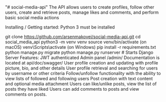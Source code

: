 "# social-media-api" 
The API allows users to create profiles, follow other users, create and retrieve posts, manage likes and comments, and perform basic social media actions

Installing / Getting started:
Python 3 must be installed

git clone https://github.com/arsenmakovei/social-media-api.git
cd social_media_api
python3 -m venv venv
source venv/bin/activate (on macOS)
venv\Scripts\activate (on Windows)
pip install -r requirements.txt 
python manage.py migrate
python manage.py runserver # Starts Django Server
Features:
JWT authenticated
Admin panel /admin/
Documentation is located at api/doc/swagger/
User profile creation and updating with profile picture, bio, and other details
User profile retrieval and searching for users by username or other criteria
Follow/unfollow functionality with the ability to view lists of followed and following users
Post creation with text content and optional media attachment
Users сan like/unlike posts, view the list of posts they have liked
Users can add comments to posts and view comments on posts.